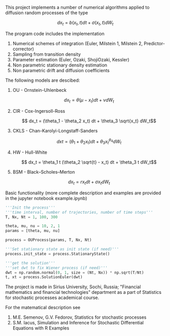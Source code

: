 This project implements a number of numerical algorithms applied to diffusion random processes of the type
```math
dx_t = b(x_t, t)dt + \sigma(x_t, t)dW_t
```

The program code includes the implementation
1. Numerical schemes of integration (Euler, Milstein 1, Milstein 2, Predictor-corrector)
2. Sampling from transition density
3. Parameter estimation (Euler, Ozaki, ShojiOzaki, Kessler)
4. Non parametric stationary density estimation
5. Non parametric drift and diffusion coefficients 

The following models are descibed:
1. OU - Ornstein-Uhlenbeck
    ```math
        dx_t = \theta (\mu - x_t) dt + \nu dW_t
    ```
2. CIR - Cox-Ingersoll-Ross
    ```math
        dx_t = (\theta_1 - \theta_2 x_t) dt + \theta_3 \sqrt{x_t} dW_t
    ```
3. CKLS - Chan-Karolyi-Longstaff-Sanders
    ```math
        dxt = (\theta_1 + \theta_2 x_t) dt + \theta_3 x_t^{\theta_4} dW_t
    ```
4. HW - Hull-White
    ```math
        dx_t = \theta_1 t (\theta_2 \sqrt{t} - x_t) dt + \theta_3 t dW_t
    ```
5. BSM - Black–Scholes–Merton
    ```math
        dx_t = r x_t dt + \sigma x_t dW_t
    ```

Basic functionality (more complete description and examples are provided in the jupyter notebook example.ipynb)
```python
'''Init the process'''
'''time interval, number of trajectories, number of time steps'''
T, Nx, Nt = 1, 100, 300

theta, mu, nu = 10, 2, 1
params = [theta, mu, nu]

process = OUProcess(params, T, Nx, Nt)

'''Set stationary state as init state (if need)'''
process.init_state = process.StationaryState()

'''get the solution'''
'''set dwt to fix Wiener process (if need)'''
dwt = np.random.normal(0, 1, size = (Nt, Nx)) * np.sqrt(T/Nt)
t, xt = process.SolutionEuler(dwt)
```

The project is made in Sirius University, Sochi, Russia; "Financial mathematics and financial technologies" department as a part of Statistics for stochastic processes academical course.

For the matematical description see
1. M.E. Semenov, G.V. Fedorov, Statistics for stochastic processes
2. S.M. Iacus, Simulation and Inference for Stochastic Differential Equations with R Examples